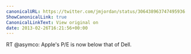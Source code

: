 ```yaml
---
canonicalURL: https://twitter.com/jmjordan/status/306438963747495936
ShowCanonicalLink: true
CanonicalLinkText: View original on
date: 2013-02-26T16:21:56+00:00
---
```

RT @asymco: Apple's P/E is now below that of Dell.